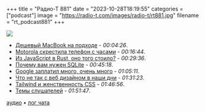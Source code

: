 +++
title = "Радио-Т 881"
date = "2023-10-28T18:19:55"
categories = ["podcast"]
image = "https://radio-t.com/images/radio-t/rt881.jpg"
filename = "rt_podcast881"
+++

![](https://radio-t.com/images/radio-t/rt881.jpg)

- [Дешевый MacBook на подходе](https://arstechnica.com/gadgets/2023/10/the-low-cost-macbook-rumor-just-wont-die-but-it-might-finally-make-sense/) - *00:04:26*.
- [Motorola скрестила телефон с часами](https://gizmodo.com/motorola-reveals-a-bendable-smartphone-that-wraps-aroun-1850962730) - *00:16:44*.
- [Из JavaScript в Rust, оно того стоило?](https://jsoverson.medium.com/was-rust-worth-it-f43d171fb1b3) - *00:29:36*.
- [Почему вам нужен SQLite](https://www.epicweb.dev/why-you-should-probably-be-using-sqlite) - *00:45:18*.
- [Google заплатил много, очень много](https://www.theverge.com/2023/10/27/23934961/google-antitrust-trial-defaults-search-deal-26-3-billion) - *01:05:11*.
- [Что не так с веб дизайном в наши дни](https://heather-buchel.com/blog/2023/10/why-your-web-design-sucks/) - *01:31:23*.
- [Tailwind и женственность CSS](https://thoughtbot.com/blog/tailwind-and-the-femininity-of-css) - *01:46:56*.
- [Темы слушателей](https://radio-t.com/p/2023/10/24/prep-881/) - *01:51:47*.

[аудио](https://cdn.radio-t.com/rt_podcast881.mp3) • [лог чата](https://chat.radio-t.com/logs/radio-t-881.html)
<audio src="https://cdn.radio-t.com/rt_podcast881.mp3" preload="none"></audio>
